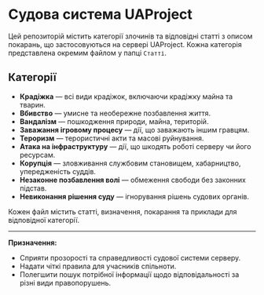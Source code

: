 # Судова система UAProject

Цей репозиторій містить категорії злочинів та відповідні статті з описом покарань, що застосовуються на сервері UAProject. Кожна категорія представлена окремим файлом у папці `Статті`.

## Категорії
- **Крадіжка** — всі види крадіжок, включаючи крадіжку майна та тварин.
- **Вбивство** — умисне та необережне позбавлення життя.
- **Вандалізм** — пошкодження природи, майна, територій.
- **Заважання ігровому процесу** — дії, що заважають іншим гравцям.
- **Тероризм** — терористичні акти та масові руйнування.
- **Атака на інфраструктуру** — дії, що шкодять роботі серверу чи його ресурсам.
- **Корупція** — зловживання службовим становищем, хабарництво, упередженість суддів.
- **Незаконне позбавлення волі** — обмеження свободи без законних підстав.
- **Невиконання рішення суду** — ігнорування рішень судових органів.

Кожен файл містить статті, визначення, покарання та приклади для відповідної категорії.

---

**Призначення:**
- Сприяти прозорості та справедливості судової системи серверу.
- Надати чіткі правила для учасників спільноти.
- Полегшити пошук потрібної інформації щодо відповідальності за різні види правопорушень.
